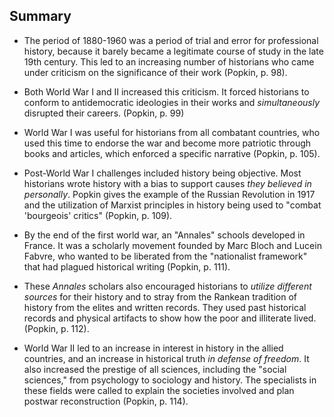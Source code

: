 ## Summary 
* The period of 1880-1960 was a period of trial and error for professional history, because it barely became a legitimate course of study in the late 19th century. This led to an increasing number of historians who came under criticism on the significance of their work (Popkin, p. 98). 


* Both World War I and II increased this criticism. It forced historians to conform to antidemocratic ideologies in their works and *simultaneously* disrupted their careers. (Popkin, p. 99) 

* World War I was useful for historians from all combatant countries, who used this time to endorse the war and become more patriotic through books and articles, which enforced a specific narrative (Popkin, p. 105). 

* Post-World War I challenges included history being objective. Most historians wrote history with a bias to support causes *they believed in personally*. Popkin gives the example of the Russian Revolution in 1917 and the utilization of Marxist principles in history being used to "combat 'bourgeois' critics" (Popkin, p. 109). 

* By the end of the first world war, an "Annales" schools developed in France. It was a scholarly movement founded by Marc Bloch and Lucein Fabvre, who wanted to be liberated from the "nationalist framework" that had plagued historical writing (Popkin, p. 111).

* These *Annales* scholars also encouraged historians to *utilize different sources* for their history and to stray from the Rankean tradition of history from the elites and written records. They used past historical records and physical artifacts to show how the poor and illiterate lived. (Popkin, p. 112). 

* World War II led to an increase in interest in history in the allied countries, and an increase in historical truth *in defense of freedom*. It also increased the prestige of all sciences, including the "social sciences," from psychology to sociology and history. The specialists in these fields were called to explain the societies involved and plan postwar reconstruction (Popkin, p. 114). 




